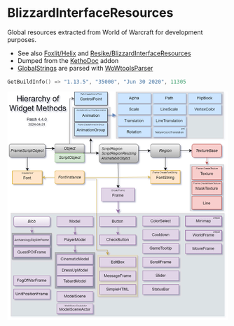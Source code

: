 # BlizzardInterfaceResources
Global resources extracted from World of Warcraft for development purposes.
* See also [Foxlit/Helix](https://www.townlong-yak.com/framexml/) and [Resike/BlizzardInterfaceResources](https://github.com/Resike/BlizzardInterfaceResources)
* Dumped from the [KethoDoc](https://github.com/Ketho/KethoDoc) addon
* [GlobalStrings](https://wow.tools/dbc/?dbc=globalstrings) are parsed with [WoWtoolsParser](https://github.com/Ketho/WoWtoolsParser)
```lua
GetBuildInfo() => "1.13.5", "35000", "Jun 30 2020", 11305
```
![](https://raw.githubusercontent.com/Ketho/BlizzardInterfaceResources/classic/Resources/WidgetHierarchy.png)
